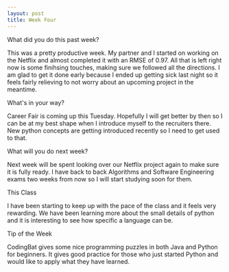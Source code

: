 ```yaml
---
layout: post
title: Week Four
---
```


What did you do this past week?

This was a pretty productive week. My partner and I started on working on the Netflix and almost completed it with an RMSE of 0.97. All that is left right now is some finihsing touches, making sure we followed all the directions. I am glad to get it done early because I ended up getting sick last night so it feels fairly relieving to not worry about an upcoming project in the meantime. 

What's in your way?

Career Fair is coming up this Tuesday. Hopefully I will get better by then so I can be at my best shape when I introduce myself to the recruiters there. New python concepts are getting introduced recently so I need to get used to that.

What will you do next week?

Next week will be spent looking over our Netflix project again to make sure it is fully ready. I have back to back Algorithms and Software Engineering exams two weeks from now so I will start studying soon for them. 

This Class

I have been starting to keep up with the pace of the class and it feels very rewarding. We have been learning more about the small details of python and it is interesting to see how specific a language can be.

Tip of the Week

CodingBat gives some nice programming puzzles in both Java and Python for beginners. It gives good practice for those who just started Python and would like to apply what they have learned.

